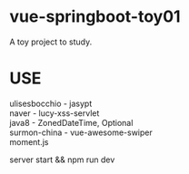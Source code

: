 # vue-springboot-toy01
A toy project to study.

# USE
ulisesbocchio - jasypt <br>
naver - lucy-xss-servlet <br>
java8 - ZonedDateTime, Optional <br>
surmon-china - vue-awesome-swiper <br>
moment.js

server start && npm run dev
